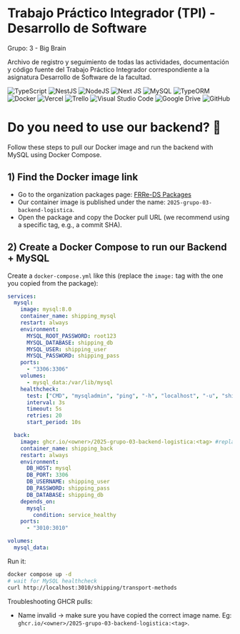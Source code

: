 # Trabajo Práctico Integrador (TPI) - Desarrollo de Software

Grupo: 3 - Big Brain

Archivo de registro y seguimiento de todas las actividades, documentación y código fuente del Trabajo Práctico Integrador correspondiente a la asignatura Desarrollo de Software de la facultad.

![TypeScript](https://img.shields.io/badge/typescript-%23007ACC.svg?style=for-the-badge&logo=typescript&logoColor=white)
![NestJS](https://img.shields.io/badge/nestjs-%23E0234E.svg?style=for-the-badge&logo=nestjs&logoColor=white)
![NodeJS](https://img.shields.io/badge/node.js-6DA55F?style=for-the-badge&logo=node.js&logoColor=white)
![Next JS](https://img.shields.io/badge/Next-black?style=for-the-badge&logo=next.js&logoColor=white)
![MySQL](https://img.shields.io/badge/mysql-4479A1.svg?style=for-the-badge&logo=mysql&logoColor=white)
![TypeORM](https://img.shields.io/badge/TypeORM-FE0803.svg?style=for-the-badge&logo=typeorm&logoColor=white)
![Docker](https://img.shields.io/badge/docker-%230db7ed.svg?style=for-the-badge&logo=docker&logoColor=white)
![Vercel](https://img.shields.io/badge/vercel-%23000000.svg?style=for-the-badge&logo=vercel&logoColor=white)
![Trello](https://img.shields.io/badge/Trello-%23026AA7.svg?style=for-the-badge&logo=Trello&logoColor=white)
![Visual Studio Code](https://img.shields.io/badge/Visual%20Studio%20Code-0078d7.svg?style=for-the-badge&logo=visual-studio-code&logoColor=white)
![Google Drive](https://img.shields.io/badge/Google%20Drive-4285F4?style=for-the-badge&logo=googledrive&logoColor=white)
![GitHub](https://img.shields.io/badge/github-%23121011.svg?style=for-the-badge&logo=github&logoColor=white)


# Do you need to use our backend? 🙋

Follow these steps to pull our Docker image and run the backend with MySQL using Docker Compose.

## 1) Find the Docker image link

- Go to the organization packages page: [FRRe-DS Packages](https://github.com/orgs/FRRe-DS/packages)
- Our container image is published under the name: `2025-grupo-03-backend-logistica`.
- Open the package and copy the Docker pull URL (we recommend using a specific tag, e.g., a commit SHA).


## 2) Create a Docker Compose to run our Backend + MySQL

Create a `docker-compose.yml` like this (replace the `image:` tag with the one you copied from the package):

```yaml
services:
  mysql:
    image: mysql:8.0
    container_name: shipping_mysql
    restart: always
    environment:
      MYSQL_ROOT_PASSWORD: root123
      MYSQL_DATABASE: shipping_db
      MYSQL_USER: shipping_user
      MYSQL_PASSWORD: shipping_pass
    ports:
      - "3306:3306"
    volumes:
      - mysql_data:/var/lib/mysql
    healthcheck:
      test: ["CMD", "mysqladmin", "ping", "-h", "localhost", "-u", "shipping_user", "-pshipping_pass"]
      interval: 3s
      timeout: 5s
      retries: 20
      start_period: 10s

  back:
    image: ghcr.io/<owner>/2025-grupo-03-backend-logistica:<tag> #replace this with the actual value from step 1!!
    container_name: shipping_back
    restart: always
    environment:
      DB_HOST: mysql
      DB_PORT: 3306
      DB_USERNAME: shipping_user
      DB_PASSWORD: shipping_pass
      DB_DATABASE: shipping_db
    depends_on:
      mysql:
        condition: service_healthy
    ports:
      - "3010:3010"

volumes:
  mysql_data:
```

Run it:

```bash
docker compose up -d
# wait for MySQL healthcheck
curl http://localhost:3010/shipping/transport-methods
```


Troubleshooting GHCR pulls:
- Name invalid → make sure you have copied the correct image name. Eg: `ghcr.io/<owner>/2025-grupo-03-backend-logistica:<tag>`.
